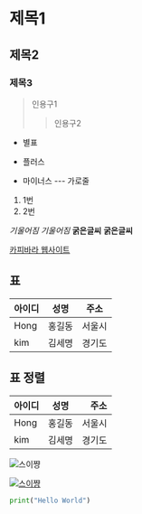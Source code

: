 # 제목1
## 제목2
### 제목3

> 인용구1
>> 인용구2
* 별표
+ 플러스
- 마이너스
--- 가로줄
1. 1번
2. 2번

*기울어짐*
_기울어짐_
**굵은글씨**
__굵은글씨__

[카피바라 웹사이트](https://capybaraweb.s3.ap-northeast-2.amazonaws.com/MainPage/CapyMain.html)  

## 표
| 아이디 | 성명 | 주소 |
|-------|------|------|
|Hong|홍길동|서울시|
|kim|김세명|경기도|

## 표 정렬
| 아이디 | 성명 | 주소 |
|:-------|:------:|------:|
|Hong|홍길동|서울시|
|kim|김세명|경기도|

![스이쨩](https://i.imgur.com/Eb5Jc6f.jpg)

[![스이쨩](https://i.imgur.com/Eb5Jc6f.jpg)](https://www.youtube.com/@HoshimachiSuisei)

```py
print("Hello World")
```